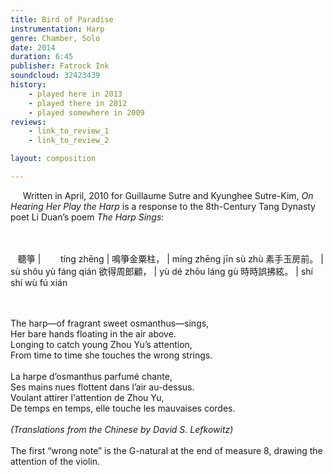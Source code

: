 ```yaml
---
title: Bird of Paradise
instrumentation: Harp
genre: Chamber, Solo
date: 2014
duration: 6:45
publisher: Fatrock Ink 
soundcloud: 32423439
history:
    - played here in 2013
    - played there in 2012
    - played somewhere in 2009
reviews: 
    - link_to_review_1
    - link_to_review_2

layout: composition

---
```


&nbsp; &nbsp; &nbsp;Written in April, 2010 for Guillaume Sutre and Kyunghee Sutre-Kim, *On Hearing Her Play the Harp* is a response to the 8th-Century Tang Dynasty poet Li Duan’s poem *The Harp Sings*:

<br><br>&nbsp; &nbsp;聽箏	        | &nbsp; &nbsp; &nbsp; &nbsp;tíng zhēng
 | 
鳴箏金粟柱，	| míng zhēng jīn sù zhù 
素手玉房前。	| sù shǒu yù fáng qián
欲得周郎顧，	| yù dé zhōu láng gù
時時誤拂絃。	| shí shí wù fú xián

<br><br>The harp—of fragrant sweet osmanthus—sings,
<br>Her bare hands floating in the air above.
<br>Longing to catch young Zhou Yu’s attention,
<br>From time to time she touches the wrong strings.
<br><br>La harpe d’osmanthus parfumé chante,
<br>Ses mains nues flottent dans l’air au-dessus.
<br>Voulant attirer l'attention de Zhou Yu,
<br>De temps en temps, elle touche les mauvaises cordes.
<br><br>*(Translations from the Chinese by David S. Lefkowitz)*
<br><br>The first “wrong note” is the G-natural at the end of measure 8, drawing the attention of the violin.
